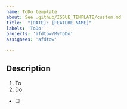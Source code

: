 ```yaml
---
name: ToDo template
about: See .github/ISSUE_TEMPLATE/custom.md
title:  "[DATE]: [FEATURE NAME]"
labels: 'ToDo'
projects: 'afdtow/MyToDo'
assignees: 'afdtow'

---
```



## Description

1. To
2. Do

- [ ] 
